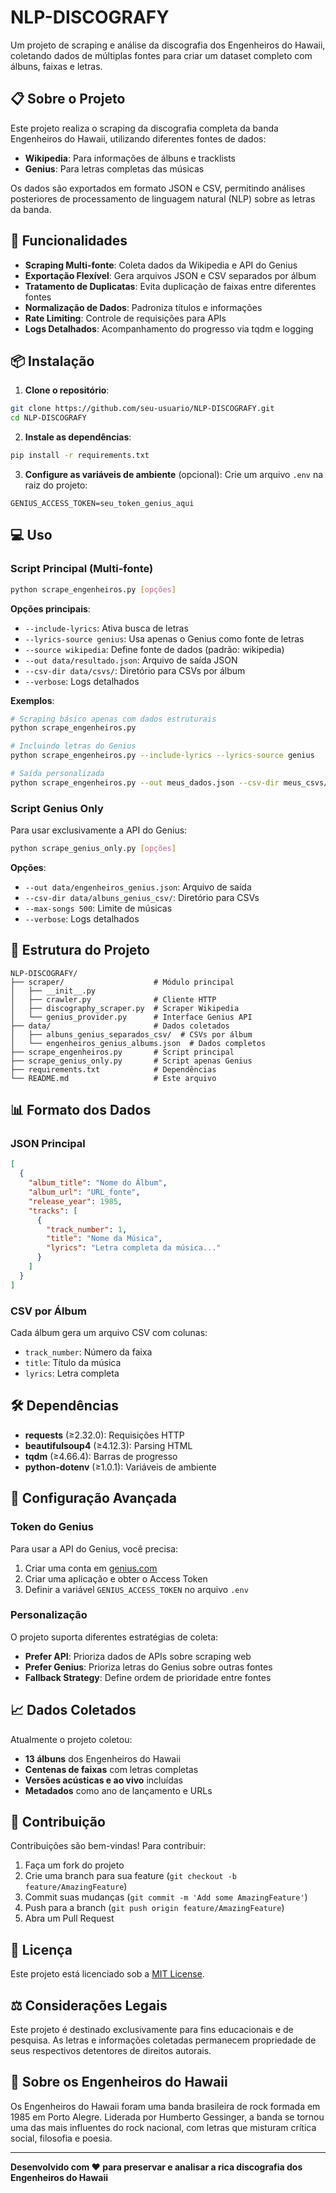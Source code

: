 # NLP-DISCOGRAFY

Um projeto de scraping e análise da discografia dos Engenheiros do Hawaii, coletando dados de múltiplas fontes para criar um dataset completo com álbuns, faixas e letras.

## 📋 Sobre o Projeto

Este projeto realiza o scraping da discografia completa da banda Engenheiros do Hawaii, utilizando diferentes fontes de dados:
- **Wikipedia**: Para informações de álbuns e tracklists
- **Genius**: Para letras completas das músicas

Os dados são exportados em formato JSON e CSV, permitindo análises posteriores de processamento de linguagem natural (NLP) sobre as letras da banda.

## 🚀 Funcionalidades

- **Scraping Multi-fonte**: Coleta dados da Wikipedia e API do Genius
- **Exportação Flexível**: Gera arquivos JSON e CSV separados por álbum
- **Tratamento de Duplicatas**: Evita duplicação de faixas entre diferentes fontes
- **Normalização de Dados**: Padroniza títulos e informações
- **Rate Limiting**: Controle de requisições para APIs
- **Logs Detalhados**: Acompanhamento do progresso via tqdm e logging

## 📦 Instalação

1. **Clone o repositório**:
```bash
git clone https://github.com/seu-usuario/NLP-DISCOGRAFY.git
cd NLP-DISCOGRAFY
```

2. **Instale as dependências**:
```bash
pip install -r requirements.txt
```

3. **Configure as variáveis de ambiente** (opcional):
Crie um arquivo `.env` na raiz do projeto:
```env
GENIUS_ACCESS_TOKEN=seu_token_genius_aqui
```

## 💻 Uso

### Script Principal (Multi-fonte)

```bash
python scrape_engenheiros.py [opções]
```

**Opções principais**:
- `--include-lyrics`: Ativa busca de letras
- `--lyrics-source genius`: Usa apenas o Genius como fonte de letras
- `--source wikipedia`: Define fonte de dados (padrão: wikipedia)
- `--out data/resultado.json`: Arquivo de saída JSON
- `--csv-dir data/csvs/`: Diretório para CSVs por álbum
- `--verbose`: Logs detalhados

**Exemplos**:
```bash
# Scraping básico apenas com dados estruturais
python scrape_engenheiros.py

# Incluindo letras do Genius
python scrape_engenheiros.py --include-lyrics --lyrics-source genius

# Saída personalizada
python scrape_engenheiros.py --out meus_dados.json --csv-dir meus_csvs/
```

### Script Genius Only

Para usar exclusivamente a API do Genius:

```bash
python scrape_genius_only.py [opções]
```

**Opções**:
- `--out data/engenheiros_genius.json`: Arquivo de saída
- `--csv-dir data/albuns_genius_csv/`: Diretório para CSVs
- `--max-songs 500`: Limite de músicas
- `--verbose`: Logs detalhados

## 📂 Estrutura do Projeto

```
NLP-DISCOGRAFY/
├── scraper/                    # Módulo principal
│   ├── __init__.py
│   ├── crawler.py              # Cliente HTTP
│   ├── discography_scraper.py  # Scraper Wikipedia
│   └── genius_provider.py      # Interface Genius API
├── data/                       # Dados coletados
│   ├── albuns_genius_separados_csv/  # CSVs por álbum
│   └── engenheiros_genius_albums.json  # Dados completos
├── scrape_engenheiros.py       # Script principal
├── scrape_genius_only.py       # Script apenas Genius
├── requirements.txt            # Dependências
└── README.md                   # Este arquivo
```

## 📊 Formato dos Dados

### JSON Principal
```json
[
  {
    "album_title": "Nome do Álbum",
    "album_url": "URL_fonte",
    "release_year": 1985,
    "tracks": [
      {
        "track_number": 1,
        "title": "Nome da Música",
        "lyrics": "Letra completa da música..."
      }
    ]
  }
]
```

### CSV por Álbum
Cada álbum gera um arquivo CSV com colunas:
- `track_number`: Número da faixa
- `title`: Título da música
- `lyrics`: Letra completa

## 🛠️ Dependências

- **requests** (≥2.32.0): Requisições HTTP
- **beautifulsoup4** (≥4.12.3): Parsing HTML
- **tqdm** (≥4.66.4): Barras de progresso
- **python-dotenv** (≥1.0.1): Variáveis de ambiente

## 🔧 Configuração Avançada

### Token do Genius
Para usar a API do Genius, você precisa:
1. Criar uma conta em [genius.com](https://genius.com/developers)
2. Criar uma aplicação e obter o Access Token
3. Definir a variável `GENIUS_ACCESS_TOKEN` no arquivo `.env`

### Personalização
O projeto suporta diferentes estratégias de coleta:
- **Prefer API**: Prioriza dados de APIs sobre scraping web
- **Prefer Genius**: Prioriza letras do Genius sobre outras fontes
- **Fallback Strategy**: Define ordem de prioridade entre fontes

## 📈 Dados Coletados

Atualmente o projeto coletou:
- **13 álbuns** dos Engenheiros do Hawaii
- **Centenas de faixas** com letras completas
- **Versões acústicas e ao vivo** incluídas
- **Metadados** como ano de lançamento e URLs

## 🤝 Contribuição

Contribuições são bem-vindas! Para contribuir:

1. Faça um fork do projeto
2. Crie uma branch para sua feature (`git checkout -b feature/AmazingFeature`)
3. Commit suas mudanças (`git commit -m 'Add some AmazingFeature'`)
4. Push para a branch (`git push origin feature/AmazingFeature`)
5. Abra um Pull Request

## 📝 Licença

Este projeto está licenciado sob a [MIT License](LICENSE).

## ⚖️ Considerações Legais

Este projeto é destinado exclusivamente para fins educacionais e de pesquisa. As letras e informações coletadas permanecem propriedade de seus respectivos detentores de direitos autorais.

## 🎵 Sobre os Engenheiros do Hawaii

Os Engenheiros do Hawaii foram uma banda brasileira de rock formada em 1985 em Porto Alegre. Liderada por Humberto Gessinger, a banda se tornou uma das mais influentes do rock nacional, com letras que misturam crítica social, filosofia e poesia.

---

**Desenvolvido com ❤️ para preservar e analisar a rica discografia dos Engenheiros do Hawaii**